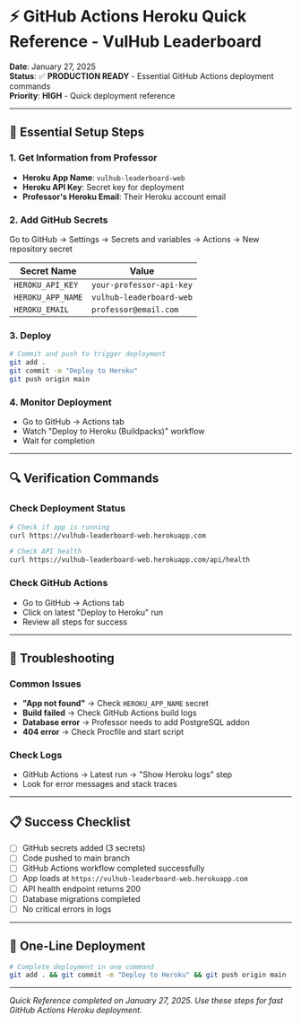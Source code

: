# ⚡ **GitHub Actions Heroku Quick Reference - VulHub Leaderboard**

**Date**: January 27, 2025  
**Status**: ✅ **PRODUCTION READY** - Essential GitHub Actions deployment commands  
**Priority**: **HIGH** - Quick deployment reference

---

## 🚀 **Essential Setup Steps**

### **1. Get Information from Professor**
- **Heroku App Name**: `vulhub-leaderboard-web`
- **Heroku API Key**: Secret key for deployment
- **Professor's Heroku Email**: Their Heroku account email

### **2. Add GitHub Secrets**
Go to GitHub → Settings → Secrets and variables → Actions → New repository secret

| Secret Name | Value |
|-------------|-------|
| `HEROKU_API_KEY` | `your-professor-api-key` |
| `HEROKU_APP_NAME` | `vulhub-leaderboard-web` |
| `HEROKU_EMAIL` | `professor@email.com` |

### **3. Deploy**
```bash
# Commit and push to trigger deployment
git add .
git commit -m "Deploy to Heroku"
git push origin main
```

### **4. Monitor Deployment**
- Go to GitHub → Actions tab
- Watch "Deploy to Heroku (Buildpacks)" workflow
- Wait for completion

---

## 🔍 **Verification Commands**

### **Check Deployment Status**
```bash
# Check if app is running
curl https://vulhub-leaderboard-web.herokuapp.com

# Check API health
curl https://vulhub-leaderboard-web.herokuapp.com/api/health
```

### **Check GitHub Actions**
- Go to GitHub → Actions tab
- Click on latest "Deploy to Heroku" run
- Review all steps for success

---

## 🚨 **Troubleshooting**

### **Common Issues**
- **"App not found"** → Check `HEROKU_APP_NAME` secret
- **Build failed** → Check GitHub Actions build logs
- **Database error** → Professor needs to add PostgreSQL addon
- **404 error** → Check Procfile and start script

### **Check Logs**
- GitHub Actions → Latest run → "Show Heroku logs" step
- Look for error messages and stack traces

---

## 📋 **Success Checklist**

- [ ] GitHub secrets added (3 secrets)
- [ ] Code pushed to main branch
- [ ] GitHub Actions workflow completed successfully
- [ ] App loads at `https://vulhub-leaderboard-web.herokuapp.com`
- [ ] API health endpoint returns 200
- [ ] Database migrations completed
- [ ] No critical errors in logs

---

## 🎯 **One-Line Deployment**

```bash
# Complete deployment in one command
git add . && git commit -m "Deploy to Heroku" && git push origin main
```

---

*Quick Reference completed on January 27, 2025. Use these steps for fast GitHub Actions Heroku deployment.*
